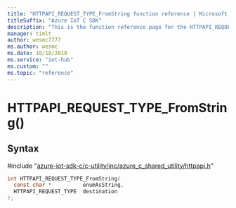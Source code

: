 ```yaml
---                             
title: "HTTPAPI_REQUEST_TYPE_FromString function reference | Microsoft Docs" 
titleSuffix: "Azure IoT C SDK"            
description: "This is the function reference page for the HTTPAPI_REQUEST_TYPE_FromString() function in the Azure IoT C SDK. This SDK is used with Azure IoT Hub and Azure IoT Hub Device Provisioning Service"            
manager: timlt                 
author: wesmc7777              
ms.author: wesmc               
ms.date: 10/18/2018                    
ms.service: "iot-hub"             
ms.custom: ""                
ms.topic: "reference"        
---                            
```


# HTTPAPI_REQUEST_TYPE_FromString()

## Syntax

\#include "[azure-iot-sdk-c/c-utility/inc/azure_c_shared_utility/httpapi.h](../httpapi-h.md)"  
```C
int HTTPAPI_REQUEST_TYPE_FromString(
  const char *          enumAsString,
  HTTPAPI_REQUEST_TYPE  destination
);
```

